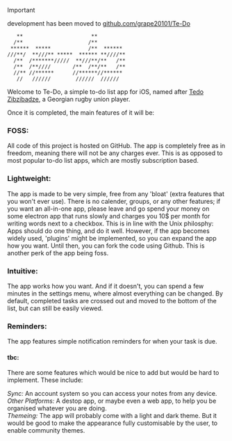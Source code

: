 >[!IMPORTANT]
> development has been moved to <a href="https://github.com/grape20101/Te-Do">github.com/grape20101/Te-Do<a>


```
   **                      **         
  /**                     /**         
 ******  *****            /**  ****** 
///**/  **///** *****  ****** **////**
  /**  /*******/////  **///**/**   /**
  /**  /**////       /**  /**/**   /**
  //** //******      //******//****** 
   //   //////        //////  //////  
```
Welcome to Te-Do, a simple to-do list app for iOS, named after <a href="https://en.wikipedia.org/wiki/Tedo_Zibzibadze">Tedo Zibzibadze</a>, a Georgian rugby union player.

Once it is completed, the main features of it will be:

### FOSS:
All code of this project is hosted on GitHub. The app is completely free as in freedom, meaning there will not be any charges ever. This is as opposed to most popular to-do list apps, which are mostly subscription based.

### Lightweight: 
The app is made to be very simple, free from any 'bloat' (extra features that you won't ever use). There is no calender, groups, or any other features; if you want an all-in-one app, please leave and go spend your money on some electron app that runs slowly and charges you 10$ per month for writing words next to a checkbox. This is in line with the Unix philosphy: Apps should do one thing, and do it well.
However, if the app becomes widely used, 'plugins' might be implemented, so you can expand the app how you want. Until then, you can fork the code using Github. This is another perk of the app being foss. 

### Intuitive:
The app works how you want. And if it doesn't, you can spend a few minutes in the settings menu, where almost everything can be changed. By default, completed tasks are crossed out and moved to the bottom of the list, but can still be easily viewed. 

### Reminders:
The app features simple notification reminders for when your task is due. 

#### tbc:
There are some features which would be nice to add but would be hard to implement. These include:

*Sync:* An account system so you can access your notes from any device.
<br>
*Other Platforms:* A destop app, or maybe even a web app, to help you be organised whatever you are doing.
<br>
*Themeing:* The app will probably come with a light and dark theme. But it would be good to make the appearance fully customisable by the user, to enable community themes.







